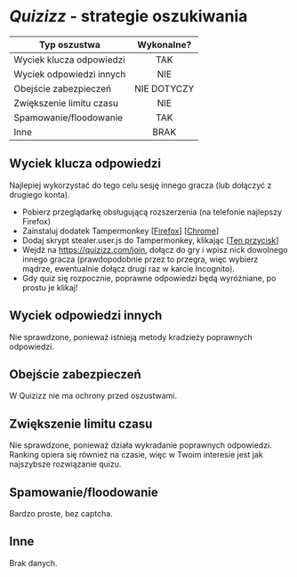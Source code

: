 # *Quizizz* - strategie oszukiwania
| Typ oszustwa              | Wykonalne?     |
| -----------------         |:-------------:|
| Wyciek klucza odpowiedzi  | TAK           |
| Wyciek odpowiedzi innych  | NIE           |
| Obejście zabezpieczeń     | NIE DOTYCZY   |
| Zwiększenie limitu czasu  | NIE           |
| Spamowanie/floodowanie    | TAK           |
| Inne                      | BRAK          |

## Wyciek klucza odpowiedzi
 Najlepiej wykorzystać do tego celu sesję innego gracza (lub dołączyć z drugiego konta).
 - Pobierz przeglądarkę obsługującą rozszerzenia (na telefonie najlepszy Firefox)
- Zainstaluj dodatek Tampermonkey [[Firefox](https://addons.mozilla.org/en-US/firefox/addon/tampermonkey/)] [[Chrome](https://chrome.google.com/webstore/detail/tampermonkey/dhdgffkkebhmkfjojejmpbldmpobfkfo?hl=en)]
- Dodaj skrypt stealer.user.js do Tampermonkey, klikając [[Ten przycisk](https://raw.githubusercontent.com/PetrusTryb/school-hacks/main/quizizz/stealer.user.js)]
- Wejdź na https://quizizz.com/join, dołącz do gry i wpisz nick dowolnego innego gracza (prawdopodobnie przez to przegra, więc wybierz mądrze, ewentualnie dołącz drugi raz w karcie Incognito).
- Gdy quiz się rozpocznie, poprawne odpowiedzi będą wyróżniane, po prostu je klikaj!

## Wyciek odpowiedzi innych
Nie sprawdzone, ponieważ istnieją metody kradzieży poprawnych odpowiedzi.

## Obejście zabezpieczeń
W Quizizz nie ma ochrony przed oszustwami.

## Zwiększenie limitu czasu
Nie sprawdzone, ponieważ działa wykradanie poprawnych odpowiedzi. Ranking opiera się również na czasie, więc w Twoim interesie jest jak najszybsze rozwiązanie quizu.

## Spamowanie/floodowanie
Bardzo proste, bez captcha.

## Inne
Brak danych.